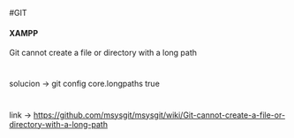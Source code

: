 #GIT


#### XAMPP
Git cannot create a file or directory with a long path
#
solucion -> git config core.longpaths true
#
link -> https://github.com/msysgit/msysgit/wiki/Git-cannot-create-a-file-or-directory-with-a-long-path
